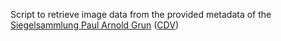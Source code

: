 Script to retrieve image data from the provided metadata of the [Siegelsammlung Paul Arnold Grun](https://sammlungen.uni-goettingen.de/sammlung/slg_1034/) ([CDV](https://codingdavinci.de/de/daten/siegelsammlung-paul-arnold-grun))
